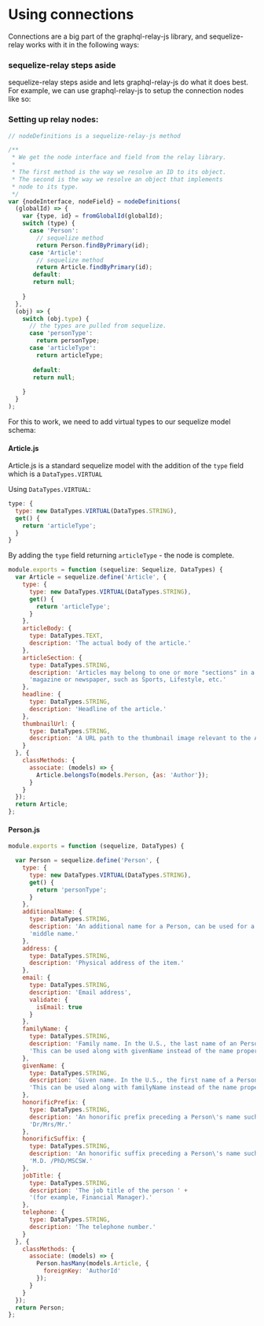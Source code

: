 # Using connections

Connections are a big part of the graphql-relay-js library, and sequelize-relay works with it in the following ways:


### sequelize-relay steps aside

sequelize-relay steps aside and lets graphql-relay-js do what it does best.  For example, we can use graphql-relay-js to setup the connection nodes like so:

### Setting up relay nodes:

```javascript
// nodeDefinitions is a sequelize-relay-js method

/**
 * We get the node interface and field from the relay library.
 *
 * The first method is the way we resolve an ID to its object.
 * The second is the way we resolve an object that implements 
 * node to its type.
 */
var {nodeInterface, nodeField} = nodeDefinitions(
  (globalId) => {
    var {type, id} = fromGlobalId(globalId);
    switch (type) {
      case 'Person':
        // sequelize method
        return Person.findByPrimary(id);
      case 'Article':
        // sequelize method
        return Article.findByPrimary(id);
       default:
       return null;
       
    }
  },
  (obj) => {
    switch (obj.type) {
      // the types are pulled from sequelize.
      case 'personType':
        return personType;
      case 'articleType':
        return articleType;
      
       default:
       return null;
       
    }
  }
);
```

For this to work, we need to add virtual types to our sequelize model schema:

#### Article.js
Article.js is a standard sequelize model with the addition of the `type` field which is a `DataTypes.VIRTUAL`

Using `DataTypes.VIRTUAL`:
```javascript
type: {
  type: new DataTypes.VIRTUAL(DataTypes.STRING),
  get() {
    return 'articleType';
  }
}
```

By adding the `type` field returning `articleType` - the node is complete.


```javascript
module.exports = function (sequelize: Sequelize, DataTypes) {
  var Article = sequelize.define('Article', {
    type: {
      type: new DataTypes.VIRTUAL(DataTypes.STRING),
      get() {
        return 'articleType';
      }
    },
    articleBody: {
      type: DataTypes.TEXT,
      description: 'The actual body of the article.'
    },
    articleSection: {
      type: DataTypes.STRING,
      description: 'Articles may belong to one or more "sections" in a ' +
      'magazine or newspaper, such as Sports, Lifestyle, etc.'
    },
    headline: {
      type: DataTypes.STRING,
      description: 'Headline of the article.'
    },
    thumbnailUrl: {
      type: DataTypes.STRING,
      description: 'A URL path to the thumbnail image relevant to the Article.'
    }
  }, {
    classMethods: {
      associate: (models) => {
        Article.belongsTo(models.Person, {as: 'Author'});
      }
    }
  });
  return Article;
};

```

#### Person.js
```javascript
module.exports = function (sequelize, DataTypes) {

  var Person = sequelize.define('Person', {
    type: {
      type: new DataTypes.VIRTUAL(DataTypes.STRING),
      get() {
        return 'personType';
      }
    },
    additionalName: {
      type: DataTypes.STRING,
      description: 'An additional name for a Person, can be used for a ' +
      'middle name.'
    },
    address: {
      type: DataTypes.STRING,
      description: 'Physical address of the item.'
    },
    email: {
      type: DataTypes.STRING,
      description: 'Email address',
      validate: {
        isEmail: true
      }
    },
    familyName: {
      type: DataTypes.STRING,
      description: 'Family name. In the U.S., the last name of an Person. ' +
      'This can be used along with givenName instead of the name property.'
    },
    givenName: {
      type: DataTypes.STRING,
      description: 'Given name. In the U.S., the first name of a Person. ' +
      'This can be used along with familyName instead of the name property.'
    },
    honorificPrefix: {
      type: DataTypes.STRING,
      description: 'An honorific prefix preceding a Person\'s name such as ' +
      'Dr/Mrs/Mr.'
    },
    honorificSuffix: {
      type: DataTypes.STRING,
      description: 'An honorific suffix preceding a Person\'s name such as ' +
      'M.D. /PhD/MSCSW.'
    },
    jobTitle: {
      type: DataTypes.STRING,
      description: 'The job title of the person ' +
      '(for example, Financial Manager).'
    },
    telephone: {
      type: DataTypes.STRING,
      description: 'The telephone number.'
    }
  }, {
    classMethods: {
      associate: (models) => {
        Person.hasMany(models.Article, {
          foreignKey: 'AuthorId'
        });
      }
    }
  });
  return Person;
};
```